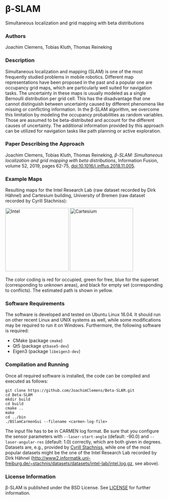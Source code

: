 # β-SLAM

Simultaneous localization and grid mapping with beta distributions

### Authors

Joachim Clemens, Tobias Kluth, Thomas Reineking


### Description

Simultaneous localization and mapping (SLAM) is one of the most frequently studied problems in mobile robotics.
Different map representations have been proposed in the past and a popular one are occupancy grid maps, which are particularly well suited for navigation tasks. 
The uncertainty in these maps is usually modeled as a single Bernoulli distribution per grid cell.
This has the disadvantage that one cannot distinguish between uncertainty caused by different phenomena like missing or conflicting information. 
In the β-SLAM algorithm, we overcome this limitation by modeling the occupancy probabilities as random variables.
Those are assumed to be beta-distributed and account for the different causes of uncertainty. 
The additional information provided by this approach can be utilized for navigation tasks like path planning or active exploration.


### Paper Describing the Approach

Joachim Clemens, Tobias Kluth, Thomas Reineking, *β-SLAM: Simultaneous localization and grid mapping with beta distributions*, Information Fusion, volume 52, 2019, pages 62-75, [doi:10.1016/j.inffus.2018.11.005](https://doi.org/10.1016/j.inffus.2018.11.005).

### Example Maps

Resulting maps for the Intel Research Lab (raw dataset recorded by Dirk Hähnel) and Cartesium building, University of Bremen (raw dataset recorded by Cyrill Stachniss):

<image src="/images/intel.png" alt="Intel" height="200px" />
<image src="/images/cartesium.png" alt="Cartesium" height="200px" />

The color coding is red for occupied, green for free, blue for the superset (corresponding to unknown areas), and black for empty set (corresponding to conflicts).
The estimated path is shown in yellow.

### Software Requirements

The software is developed and tested on Ubuntu Linux 16.04.
It should run on other recent Linux and UNIX systems as well, while some modifications may be required to run it on Windows.
Furthermore, the following software is required:

* CMake (package `cmake`)
* Qt5 (package `qtbase5-dev`)
* Eigen3 (package `libeigen3-dev`)

### Compilation and Running

Once all required software is installed, the code can be compiled and executed as follows:

```
git clone https://github.com/JoachimClemens/Beta-SLAM.git
cd Beta-SLAM
mkdir build
cd build
cmake ..
make
cd ../bin
./BSlamCarmenGui --filename <carmen-log-file>
```

The input file has to be in CARMEN log format.
Be sure that you configure the sensor parameters with `--laser-start-angle` (default: -90.0) and `--laser-angular-res` (default: 1.0) correctly, which are both given in degrees.
Datasets are, e.g., provided by [Cyrill Stachniss](http://www2.informatik.uni-freiburg.de/~stachnis/datasets.html), while one of the most popular datasets might be the one of the Intel Research Lab recorded by Dirk Hähnel (http://www2.informatik.uni-freiburg.de/~stachnis/datasets/datasets/intel-lab/intel.log.gz, see above).


### License Information

β-SLAM is published under the BSD License. See [LICENSE](LICENSE) for further information.
